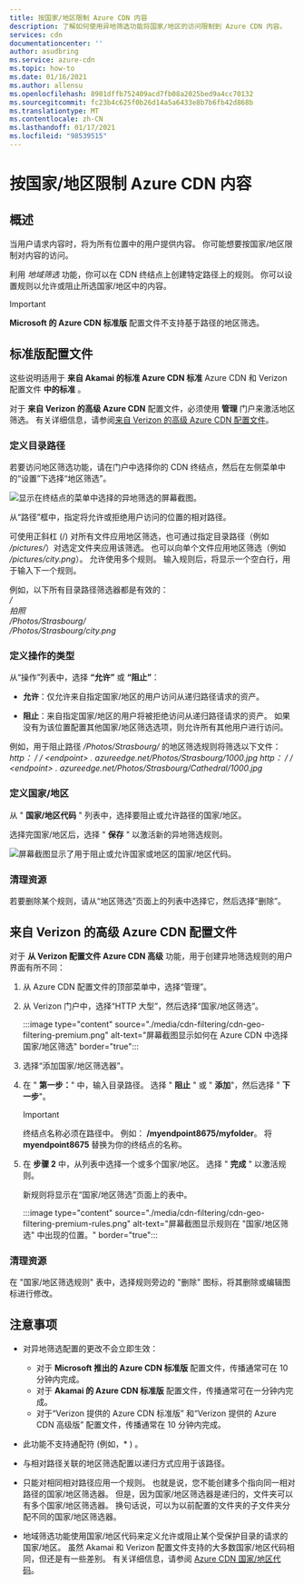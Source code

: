 ```yaml
---
title: 按国家/地区限制 Azure CDN 内容
description: 了解如何使用异地筛选功能将国家/地区的访问限制到 Azure CDN 内容。
services: cdn
documentationcenter: ''
author: asudbring
ms.service: azure-cdn
ms.topic: how-to
ms.date: 01/16/2021
ms.author: allensu
ms.openlocfilehash: 8901dffb752409acd7fb08a2025bed9a4cc70132
ms.sourcegitcommit: fc23b4c625f0b26d14a5a6433e8b7b6fb42d868b
ms.translationtype: MT
ms.contentlocale: zh-CN
ms.lasthandoff: 01/17/2021
ms.locfileid: "98539515"
---
```

# <a name="restrict-azure-cdn-content-by-countryregion"></a>按国家/地区限制 Azure CDN 内容

## <a name="overview"></a>概述
当用户请求内容时，将为所有位置中的用户提供内容。 你可能想要按国家/地区限制对内容的访问。 

利用 *地域筛选* 功能，你可以在 CDN 终结点上创建特定路径上的规则。 你可以设置规则以允许或阻止所选国家/地区中的内容。

> [!IMPORTANT]
> **Microsoft 的 Azure CDN 标准版** 配置文件不支持基于路径的地区筛选。
> 

## <a name="standard-profiles"></a>标准版配置文件

这些说明适用于 **来自 Akamai 的标准 Azure CDN 标准** Azure CDN 和 Verizon 配置文件 **中的标准** 。

对于 **来自 Verizon 的高级 Azure CDN** 配置文件，必须使用 **管理** 门户来激活地区筛选。 有关详细信息，请参阅[来自 Verizon 的高级 Azure CDN 配置文件](#azure-cdn-premium-from-verizon-profiles)。

### <a name="define-the-directory-path"></a>定义目录路径
若要访问地区筛选功能，请在门户中选择你的 CDN 终结点，然后在左侧菜单中的“设置”下选择“地区筛选”。 

![显示在终结点的菜单中选择的异地筛选的屏幕截图。](./media/cdn-filtering/cdn-geo-filtering-standard.png)

从“路径”框中，指定将允许或拒绝用户访问的位置的相对路径。 

可使用正斜杠 (/) 对所有文件应用地区筛选，也可通过指定目录路径（例如 */pictures/*）对选定文件夹应用该筛选。 也可以向单个文件应用地区筛选（例如 */pictures/city.png*）。 允许使用多个规则。 输入规则后，将显示一个空白行，用于输入下一个规则。

例如，以下所有目录路径筛选器都是有效的：   
*/*                                 
*拍照*     
*/Photos/Strasbourg/*     
*/Photos/Strasbourg/city.png*

### <a name="define-the-type-of-action"></a>定义操作的类型

从“操作”列表中，选择 **“允许”** 或 **“阻止”**： 

- **允许**：仅允许来自指定国家/地区的用户访问从递归路径请求的资产。

- **阻止**：来自指定国家/地区的用户将被拒绝访问从递归路径请求的资产。 如果没有为该位置配置其他国家/地区筛选选项，则允许所有其他用户进行访问。

例如，用于阻止路径 */Photos/Strasbourg/* 的地区筛选规则将筛选以下文件：     
*http： \/ / \<endpoint> . azureedge.net/Photos/Strasbourg/1000.jpg* 
 *http： \/ / \<endpoint> . azureedge.net/Photos/Strasbourg/Cathedral/1000.jpg*

### <a name="define-the-countriesregions"></a>定义国家/地区

从 " **国家/地区代码** " 列表中，选择要阻止或允许路径的国家/地区。 

选择完国家/地区后，选择 " **保存** " 以激活新的异地筛选规则。 

![屏幕截图显示了用于阻止或允许国家或地区的国家/地区代码。](./media/cdn-filtering/cdn-geo-filtering-rules.png)

### <a name="clean-up-resources"></a>清理资源

若要删除某个规则，请从“地区筛选”页面上的列表中选择它，然后选择“删除”。

## <a name="azure-cdn-premium-from-verizon-profiles"></a>来自 Verizon 的高级 Azure CDN 配置文件

对于 **从 Verizon 配置文件 Azure CDN 高级** 功能，用于创建异地筛选规则的用户界面有所不同：

1. 从 Azure CDN 配置文件的顶部菜单中，选择“管理”。

2. 从 Verizon 门户中，选择“HTTP 大型”，然后选择“国家/地区筛选”。

    :::image type="content" source="./media/cdn-filtering/cdn-geo-filtering-premium.png" alt-text="屏幕截图显示如何在 Azure CDN 中选择国家/地区筛选" border="true":::
  
3. 选择“添加国家/地区筛选器”。

4. 在 " **第一步：**" 中，输入目录路径。 选择 " **阻止** " 或 " **添加**"，然后选择 " **下一步**"。

    > [!IMPORTANT]
    > 终结点名称必须在路径中。  例如： **/myendpoint8675/myfolder**。  将 **myendpoint8675** 替换为你的终结点的名称。
    > 
    
5. 在 **步骤 2** 中，从列表中选择一个或多个国家/地区。 选择 " **完成** " 以激活规则。 
    
    新规则将显示在“国家/地区筛选”页面上的表中。
    
    :::image type="content" source="./media/cdn-filtering/cdn-geo-filtering-premium-rules.png" alt-text="屏幕截图显示规则在 &quot;国家/地区筛选&quot; 中出现的位置。" border="true":::
 
### <a name="clean-up-resources"></a>清理资源
在 "国家/地区筛选规则" 表中，选择规则旁边的 "删除" 图标，将其删除或编辑图标进行修改。

## <a name="considerations"></a>注意事项
* 对异地筛选配置的更改不会立即生效：
   * 对于 **Microsoft 推出的 Azure CDN 标准版** 配置文件，传播通常可在 10 分钟内完成。 
   * 对于 **Akamai 的 Azure CDN 标准版** 配置文件，传播通常可在一分钟内完成。 
   * 对于“Verizon 提供的 Azure CDN 标准版”  和“Verizon 提供的 Azure CDN 高级版”  配置文件，传播通常在 10 分钟内完成。 
 
* 此功能不支持通配符 (例如，* ) 。

* 与相对路径关联的地区筛选配置以递归方式应用于该路径。

* 只能对相同相对路径应用一个规则。 也就是说，您不能创建多个指向同一相对路径的国家/地区筛选器。 但是，因为国家/地区筛选器是递归的，文件夹可以有多个国家/地区筛选器。 换句话说，可以为以前配置的文件夹的子文件夹分配不同的国家/地区筛选器。

* 地域筛选功能使用国家/地区代码来定义允许或阻止某个受保护目录的请求的国家/地区。 虽然 Akamai 和 Verizon 配置文件支持的大多数国家/地区代码相同，但还是有一些差别。 有关详细信息，请参阅 [Azure CDN 国家/地区代码](/previous-versions/azure/mt761717(v=azure.100))。 

